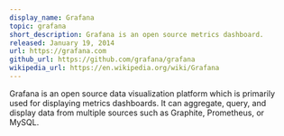 ```yaml
---
display_name: Grafana
topic: grafana
short_description: Grafana is an open source metrics dashboard.
released: January 19, 2014
url: https://grafana.com
github_url: https://github.com/grafana/grafana
wikipedia_url: https://en.wikipedia.org/wiki/Grafana
---
```

Grafana is an open source data visualization platform which is primarily used
for displaying metrics dashboards. It can aggregate, query, and display data
from multiple sources such as Graphite, Prometheus, or MySQL.